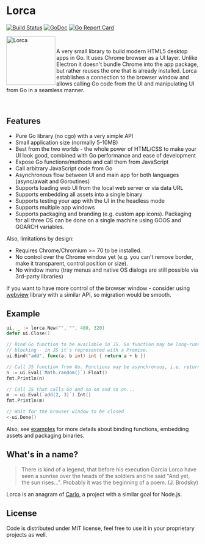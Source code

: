 # Lorca

[![Build Status](https://travis-ci.org/zserge/lorca.svg?branch=master)](https://travis-ci.org/zserge/lorca)
[![GoDoc](https://godoc.org/github.com/zserge/lorca?status.svg)](https://godoc.org/github.com/zserge/lorca)
[![Go Report Card](https://goreportcard.com/badge/github.com/zserge/lorca)](https://goreportcard.com/report/github.com/zserge/lorca)

<div>
<img align="left" src="https://raw.githubusercontent.com/zserge/lorca/master/lorca.png" alt="Lorca" width="128px" height="128px" />
<br/>
<p>
	A very small library to build modern HTML5 desktop apps in Go. It uses Chrome
	browser as a UI layer. Unlike Electron it doesn't bundle Chrome into the app
	package, but rather reuses the one that is already installed. Lorca
	establishes a connection to the browser window and allows calling Go code
	from the UI and manipulating UI from Go in a seamless manner.
</p>
<br/>
</div>


## Features

* Pure Go library (no cgo) with a very simple API
* Small application size (normally 5-10MB)
* Best from the two worlds - the whole power of HTML/CSS to make your UI look
	good, combined with Go performance and ease of development
* Expose Go functions/methods and call them from JavaScript
* Call arbitrary JavaScript code from Go
* Asynchronous flow between UI and main app for both languages (async/await and Goroutines)
* Supports loading web UI from the local web server or via data URL
* Supports embedding all assets into a single binary
* Supports testing your app with the UI in the headless mode
* Supports multiple app windows
* Supports packaging and branding (e.g. custom app icons). Packaging for all
	three OS can be done on a single machine using GOOS and GOARCH variables.

Also, limitations by design:

* Requires Chrome/Chromium >= 70 to be installed.
* No control over the Chrome window yet (e.g. you can't remove border, make it
	transparent, control position or size).
* No window menu (tray menus and native OS dialogs are still possible via
	3rd-party libraries)

If you want to have more control of the browser window - consider using
[webview](https://github.com/zserge/webview) library with a similar API, so
migration would be smooth.

## Example

```go
ui, _ := lorca.New("", "", 480, 320)
defer ui.Close()

// Bind Go function to be available in JS. Go function may be long-running and
// blocking - in JS it's represented with a Promise.
ui.Bind("add", func(a, b int) int { return a + b })

// Call JS function from Go. Functions may be asynchronous, i.e. return promises
n := ui.Eval(`Math.random()`).Float()
fmt.Println(n)

// Call JS that calls Go and so on and so on...
m := ui.Eval(`add(2, 3)`).Int()
fmt.Println(m)

// Wait for the browser window to be closed
<-ui.Done()
```

Also, see [examples](examples) for more details about binding functions, embedding
assets and packaging binaries.

## What's in a name?

> There is kind of a legend, that before his execution Garcia Lorca have seen a
> sunrise over the heads of the soldiers and he said "And yet, the sun rises...".
> Probably it was the beginning of a poem. (J. Brodsky)

Lorca is an anagram of [Carlo](https://github.com/GoogleChromeLabs/carlo/), a
project with a similar goal for Node.js.

## License

Code is distributed under MIT license, feel free to use it in your proprietary
projects as well.


